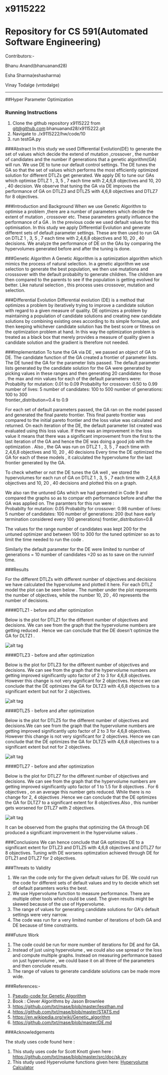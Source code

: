 # x9115222

# Repository for CS 591(Automated Software Engineering)

Contributors:-

  Bhanu Anand(bhanuanand28)
  
  Esha Sharma(eshasharma)
  
  Vinay Todalge (vntodalge)

_____________________________________________________________________________________________________________________________

##Hyper Parameter Optimization

### Running Instructions 
  1. Clone the github repository x9115222 from git@github.com:bhanuanand28/x9115222.git
  2. Navigate to ./x9115222/hw/code/10 
  3. run testGA.py
  
###Abstract
In this study we used Differential Evolution(DE) to generate the set of values which decide the extend of mutation ,crossover , 
the number of candidates and the number if generations that a genetic algorithm(GA) will run. We use DE to tune our default control 
settings. The DE tunes the GA so that the set of values which performs the most efficiently optimized solution for different 
DTLZs get generated. We apply DE to tune our GAs which optimise DTLZ 1 , 3, 5 , 7 each time with 2,4,6,8 objectives and 10, 20 
, 40 decision. We observe that tuning the GA via DE improves the performance of GA on DTLZ3 and DTLZ5 with 4,6,8 objectives and DTLZ7
for 8 objectives. 

###Introduction and Background
When we use Genetic Algorithm to optimise a problem ,there are a number of parameters which decide the extent of mutation ,
crossover etc. These parameters greatly influence the performance of a GA . In the previous code we used default values for this 
optimisation. In this study we apply Differential Evolution and generate different sets of default parameter settings. These are 
then used to run GA on DTLZ 1 , 3, 5 , 7 each time with 2,4,6,8 objectives and 10, 20 , 40 decisions. We analyze the performance 
of DE on the GAs by comparing the hypervolumes generated before and after the tuning is done.

###Genetic Algorithm 
A Genetic Algorithm is a optimization algorithm which mimics the process of natural selection. In a genetic algorithm we use selection 
to generate the best population, we then use mutationa and crosssover with the default probabilty to generate children. The children
are then compared to the parents to see if the population is getting evolved for better. Like natural selection , this process uses
crossover, mutation and selection. 

###Differential Evolution 
Differential evolution (DE) is a method that optimizes a problem by iteratively trying to improve a candidate solution with regard to 
a given measure of quality. DE optimizes a problem by maintaining a population of candidate solutions and creating new candidate 
solutions by combining existing ones according to its simple formulae, and then keeping whichever candidate solution has the best 
score or fitness on the optimization problem at hand. In this way the optimization problem is treated as a black box that merely 
provides a measure of quality given a candidate solution and the gradient is therefore not needed.

###Implementation 
To tune the GA via DE , we passed an object of GA to DE. The candidate function of the GA created a frontier of parameter lists. The 
DE tuned the GA for the parameter lists passed. 
The default parameter lists generated by the candidate solution for the GA were generated by picking values in these ranges and then 
generating 20 candidates for those . 
the max and min values for each of the default parameters were: 
Probabilty for mutation: 0.01 to 0.09
Probabilty for crossover: 0.50 to 0.99
number of lives: 5
number of candidates: 100 to 500 
number of generations: 100 to 300  
frontier_distribution=0.4 to 0.9

For each set of default parameters passed, the GA ran on the model passed and generated the final pareto frontier. This final pareto 
frontier was compared to the initial pareto frontier and the loss value was calculated and returned. On each iteration of the DE, the 
default parameter list created was evaluated using this loss value. If there was an improvement in the loss value it means that there
was a significant improvement from the first to the last iteration of the GA and hence the DE was doing a good job with the optimization
. Also , the GA was run on DTLZ 1 , 3, 5 , 7 each time with 2,4,6,8 objectives and 10, 20 , 40 decisions Every time the DE optimized
the GA for each of these models , it calculated the hypervolume for the last frontier generated by the GA. 

To check whether or not the DE tunes the GA well , we stored the hypervolumes for each run of GA on DTLZ 1 , 3, 5 , 7 each time with 
2,4,6,8 objectives and 10, 20 , 40 decisions and plotted this on a graph. 

We also ran the untuned GAs which we had generated in Code 9 and compared the graphs so as to compar eth performance before and after 
the GA was applied on.
The paramters for this run were :  
Probabilty for mutation: 0.05
Probabilty for crossover: 0.98 
number of lives: 5
number of candidates: 100
number of generations: 200 (but have early termination considered every 100 generations)
frontier_distribution=0.8

The values for the range number of candidates was kept 200 for the untuned optimizer and between 100 to 300 for the tuned 
optimizer so as to limit the time needed to run the code . 

Similarly the default parameter for the DE were limited to 
 number of generations = 10
 number of candidates =20 
so as to save on the runninf time. 

###Results

For the different DTLZs with different number of objectives and decisions we have calculated the hypervolume and plotted it here.
For each DTLZ model the plot can be seen below . The number under the plot represents the number of objectives, while the 
number 10, 20 , 40 represents the number of decisions. 

####DTLZ1 - before and after optimization

Below is the plot for DTLZ1 for the different number of objectives and decisions. We can see from the graph that the hypervolume
numbers are getting reduced . Hence we can conclude that the DE doesn't optimize the GA for DLTZ1 .

![alt tag](https://github.com/bhanuanand28/x9115222/blob/master/hw/code/10/ScreenShots/DTLZ1.jpg)

####DTLZ3 - before and after optimization

Below is the plot for DTLZ3 for the different number of objectives and decisions. We can see from the graph that the hypervolume
numbers are getting improved significantly upto factor of 2 to 3 for 4,6,8 objectives. However this change is not very 
significant for 2 objectives. Hence we can conclude that the DE optimizes the GA for DLTZ3 with 4,6,8 objectives to a significant
extent but not for 2 objectives.

![alt tag](https://github.com/bhanuanand28/x9115222/blob/master/hw/code/10/ScreenShots/DTLZ3.jpg)

####DTLZ5 - before and after optimization

Below is the plot for DTLZ5 for the different number of objectives and decisions.We can see from the graph that the hypervolume
numbers are getting improved significantly upto factor of 2 to 3 for 4,6,8 objectives. However this change is not very 
significant for 2 objectives. Hence we can conclude that the DE optimizes the GA for DLTZ5 with 4,6,8 objectives to a significant
extent but not for 2 objectives.

![alt tag](https://github.com/bhanuanand28/x9115222/blob/master/hw/code/10/ScreenShots/DTLZ5.jpg)

####DTLZ7 - before and after optimization

Below is the plot for DTLZ7 for the different number of objectives and decisions. We can see from the graph that the hypervolume
numbers are getting improved significantly upto factor of 1 to 1.5 for 8 objectives . For 6 objectives , on an average this number
gets reduced. While there is no change for 2, 4 objectives .Hence we can conclude that the DE optimizes the GA for DLTZ7
to a significant extent for 8 objectives.Also , this number gets worsened for DTLZ7 with 2 objectives.

![alt tag](https://github.com/bhanuanand28/x9115222/blob/master/hw/code/10/ScreenShots/DTLZ7.jpg)

It can be observed from the graphs that optimizing the GA through DE produced a significant improvement in the 
hypervolume values .

###Conclusions
We can hence conclude that GA optimizes DE to a significant extent for DTLZ3 and DTLZ5 with 4,6,8 objectives and DTLZ7
for 8 objectives.
Tuning with DE worsens optimzation achieved through DE for DTLZ1 and DTLZ7 for 2 objectives. 

###Threats to Validity 
1. We ran the code only for the given default values for DE. We could run the code for different sets of default values and try to 
   decide which set of default paramters works the best. 
2. We use Hypervolume function to measure performance. There are multiple other tools which could be used. The given results might 
   be skewed because of the use of Hypervolume. 
3. The range of values for generating candidate solutions for GA's default settings were very narrow. 
4. The code was run for a very limited number of iterations of both GA and DE because of time constraints.

###Future Work 
1. The code could be run for more number of iterations for DE and for GA. 
2. Instead of just using hypervolume , we could also use spread or the loss and compute multiple graphs. Instead on measuring 
   performance based on just hypervolume , we could base it on all three of the parameters and then conclude results.
3. The range of values to generate candidate solutions can be made more wide. 


###References:-

 1. [Pseudo-code for Genetic Algorithm](http://www.cleveralgorithms.com/nature-inspired/evolution/genetic_algorithm.html)
 2. Book : Clever Algorithms by Jason Brownlee
 3. https://github.com/txt/mase/blob/master/lessthan.md
 4. https://github.com/txt/mase/blob/master/STATS.md
 5. https://en.wikipedia.org/wiki/Genetic_algorithm
 6. https://github.com/txt/mase/blob/master/DE.md


###Acknowledgements

   The study uses code found here :
 1.  This study uses code for Scott Knott given here : https://github.com/txt/mase/blob/master/src/doc/sk.py
 2.  This study used Hypervolume functions given here: 
     [Hypervolume Calculator](https://github.com/ai-se/storm/tree/master/PerformanceMetrics) 


